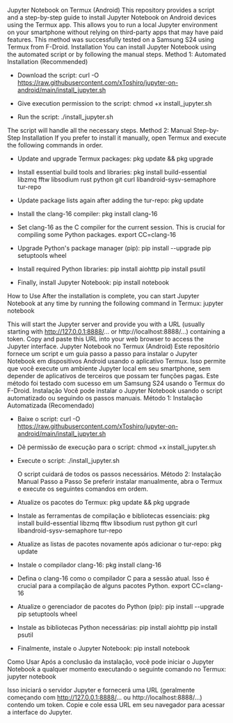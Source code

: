 Jupyter Notebook on Termux (Android)
This repository provides a script and a step-by-step guide to install Jupyter Notebook on Android devices using the Termux app. This allows you to run a local Jupyter environment on your smartphone without relying on third-party apps that may have paid features.
This method was successfully tested on a Samsung S24 using Termux from F-Droid.
Installation
You can install Jupyter Notebook using the automated script or by following the manual steps.
Method 1: Automated Installation (Recommended)
 * Download the script:
   curl -O https://raw.githubusercontent.com/xToshiro/jupyter-on-android/main/install_jupyter.sh

 * Give execution permission to the script:
   chmod +x install_jupyter.sh

 * Run the script:
   ./install_jupyter.sh

The script will handle all the necessary steps.
Method 2: Manual Step-by-Step Installation
If you prefer to install it manually, open Termux and execute the following commands in order.
 * Update and upgrade Termux packages:
   pkg update && pkg upgrade

 * Install essential build tools and libraries:
   pkg install build-essential libzmq fftw libsodium rust python git curl libandroid-sysv-semaphore tur-repo

 * Update package lists again after adding the tur-repo:
   pkg update

 * Install the clang-16 compiler:
   pkg install clang-16

 * Set clang-16 as the C compiler for the current session. This is crucial for compiling some Python packages.
   export CC=clang-16

 * Upgrade Python's package manager (pip):
   pip install --upgrade pip setuptools wheel

 * Install required Python libraries:
   pip install aiohttp
pip install psutil

 * Finally, install Jupyter Notebook:
   pip install notebook

How to Use
After the installation is complete, you can start Jupyter Notebook at any time by running the following command in Termux:
jupyter notebook

This will start the Jupyter server and provide you with a URL (usually starting with http://127.0.0.1:8888/... or http://localhost:8888/...) containing a token. Copy and paste this URL into your web browser to access the Jupyter interface.
Jupyter Notebook no Termux (Android)
Este repositório fornece um script e um guia passo a passo para instalar o Jupyter Notebook em dispositivos Android usando o aplicativo Termux. Isso permite que você execute um ambiente Jupyter local em seu smartphone, sem depender de aplicativos de terceiros que possam ter funções pagas.
Este método foi testado com sucesso em um Samsung S24 usando o Termux do F-Droid.
Instalação
Você pode instalar o Jupyter Notebook usando o script automatizado ou seguindo os passos manuais.
Método 1: Instalação Automatizada (Recomendado)
 * Baixe o script:
   curl -O https://raw.githubusercontent.com/xToshiro/jupyter-on-android/main/install_jupyter.sh

 * Dê permissão de execução para o script:
   chmod +x install_jupyter.sh

 * Execute o script:
   ./install_jupyter.sh

   O script cuidará de todos os passos necessários.
Método 2: Instalação Manual Passo a Passo
Se preferir instalar manualmente, abra o Termux e execute os seguintes comandos em ordem.
 * Atualize os pacotes do Termux:
   pkg update && pkg upgrade

 * Instale as ferramentas de compilação e bibliotecas essenciais:
   pkg install build-essential libzmq fftw libsodium rust python git curl libandroid-sysv-semaphore tur-repo

 * Atualize as listas de pacotes novamente após adicionar o tur-repo:
   pkg update

 * Instale o compilador clang-16:
   pkg install clang-16

 * Defina o clang-16 como o compilador C para a sessão atual. Isso é crucial para a compilação de alguns pacotes Python.
   export CC=clang-16

 * Atualize o gerenciador de pacotes do Python (pip):
   pip install --upgrade pip setuptools wheel

 * Instale as bibliotecas Python necessárias:
   pip install aiohttp
pip install psutil

 * Finalmente, instale o Jupyter Notebook:
   pip install notebook

Como Usar
Após a conclusão da instalação, você pode iniciar o Jupyter Notebook a qualquer momento executando o seguinte comando no Termux:
jupyter notebook

Isso iniciará o servidor Jupyter e fornecerá uma URL (geralmente começando com http://127.0.0.1:8888/... ou http://localhost:8888/...) contendo um token. Copie e cole essa URL em seu navegador para acessar a interface do Jupyter.
